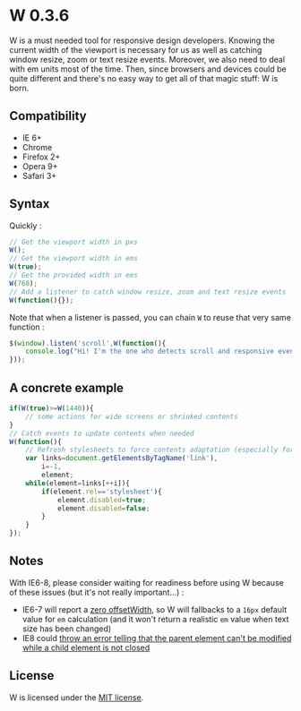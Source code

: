 W 0.3.6
=======

W is a must needed tool for responsive design developers. Knowing the current width of the viewport is necessary for us as well as catching window resize, zoom or text resize events. Moreover, we also need to deal with em units most of the time. Then, since browsers and devices could be quite different and there's no easy way to get all of that magic stuff: W is born.

Compatibility
-------------

- IE 6+
- Chrome
- Firefox 2+
- Opera 9+
- Safari 3+

Syntax
------

Quickly :

```javascript
// Get the viewport width in pxs
W();
// Get the viewport width in ems
W(true);
// Get the provided width in ems
W(768);
// Add a listener to catch window resize, zoom and text resize events
W(function(){});
```

Note that when a listener is passed, you can chain `W` to reuse that very same function :

```javascript
$(window).listen('scroll',W(function(){
    console.log("Hi! I'm the one who detects scroll and responsive events!");
}));
```

A concrete example
------------------

```javascript
if(W(true)>=W(1440)){
    // some actions for wide screens or shrinked contents
}
// Catch events to update contents when needed
W(function(){
    // Refresh stylesheets to force contents adaptation (especially for zooming and text size changing)
    var links=document.getElementsByTagName('link'),
        i=-1,
        element;
    while(element=links[++i]){
        if(element.rel=='stylesheet'){
            element.disabled=true;
            element.disabled=false;
        }
    }
});
```

Notes
-----

With IE6-8, please consider waiting for readiness before using W because of these issues (but it's not really important...) :

- IE6-7 will report a [zero offsetWidth](https://github.com/pyrsmk/W/issues/1), so W will fallbacks to a `16px` default value for `em` calculation (and it won't return a realistic `em` value when text size has been changed)
- IE8 could [throw an error telling that the parent element can't be modified while a child element is not closed](https://github.com/pyrsmk/W/issues/3)

License
-------

W is licensed under the [MIT license](http://dreamysource.mit-license.org).
